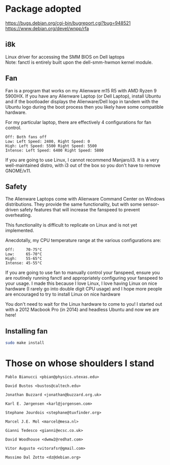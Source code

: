 # Package adopted

https://bugs.debian.org/cgi-bin/bugreport.cgi?bug=948521  
https://www.debian.org/devel/wnpp/rfa

## i8k

Linux driver for accessing the SMM BIOS on Dell laptops  
Note: fanctl is entirely built upon the dell-smm-hwmon kernel module.

## Fan

Fan is a program that works on my Alienware m15 R5 with AMD Ryzen 9 5900HX.
If you have any Alienware Laptop (or Dell Laptop), install Ubuntu and if the bootloader
displays the Alienware/Dell logo in tandem with the Ubuntu logo during the boot process
then you likely have some compatible hardware.

For my particular laptop, there are effectively 4 configurations for fan control.

    Off: Both fans off
    Low: Left Speed: 2400, Right Speed: 0
    High: Left Speed: 5500 Right Speed: 5500
    Intense: Left Speed: 6400 Right Speed: 5800

If you are going to use Linux, I cannot recommend Manjaro/i3. It is a very well-maintained distro,
with i3 out of the box so you don't have to remove GNOME/x11.

## Safety

The Alienware Laptops come with Alienware Command Center on Windows distributions. They provide the same functionality,
but with some sensor-driven safety features that will increase the fanspeed to prevent overheating.

This functionality is difficult to replicate on Linux and is not yet implemented.

Anecdotally, my CPU temperature range at the various configurations are:

    Off:     70-75°C
    Low:     65-70°C
    High:    55-65°C
    Intense: 45-55°C

If you are going to use fan to manually control your fanspeed, ensure you are routinely running fanctl and appropriately
configuring your fanspeed to your usage. I made this because I love Linux, I love having Linux on nice hardware (I
rarely go into double digit CPU usage) and I hope more people are encouraged to try to install Linux on nice hardware

You don't need to wait for the Linux hardware to come to you! I started out with a 2012 Macbook Pro (in 2014) and
headless Ubuntu and now we are here!

## Installing fan

``` bash
sudo make install
```

# Those on whose shoulders I stand

    Pablo Bianucci <pbian@physics.utexas.edu>

    David Bustos <bustos@caltech.edu>

    Jonathan Buzzard <jonathan@buzzard.org.uk>

    Karl E. Jørgensen <karl@jorgensen.com>

    Stephane Jourdois <stephane@tuxfinder.org>

    Marcel J.E. Mol <marcel@mesa.nl>

    Gianni Tedesco <gianni@ecsc.co.uk>

    David Woodhouse <dwmw2@redhat.com>

    Vitor Augusto <vitorafsr@gmail.com>

    Massimo Dal Zotto <dz@debian.org>
